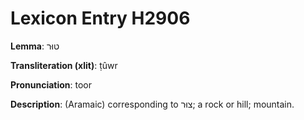 # Lexicon Entry H2906

**Lemma**: טוּר

**Transliteration (xlit)**: ṭûwr

**Pronunciation**: toor

**Description**:
(Aramaic) corresponding to צוּר; a rock or hill; mountain.
